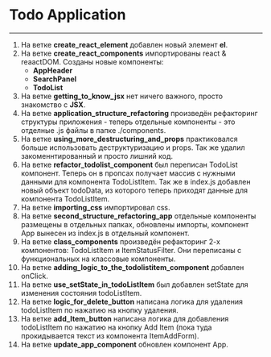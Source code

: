 # Todo Application
-----
1. На ветке **create_react_element** добавлен новый элемент **el**.
2. На ветке **create_react_components** импортированы react & reaactDOM. Cозданы новые компоненты:
    + **AppHeader**
    + **SearchPanel**
    + **TodoList**
3. На ветке **getting_to_know_jsx** нет ничего важного, просто знакомство с **JSX**.
4. На ветке **application_structure_refactoring** произведён рефакторинг структуры приложения - теперь отдельные компоненты - это отделные .js файлы в папке ./components.
5. На ветке **using_more_destructuring_and_props** практиковался больше использовать деструктуризацию и props. Так же удалил закоменнтированный и просто лишний код.
6. На ветке **refactor_todolist_component** был переписан TodoList компонент. Теперь он в пропсах получает массив с нужными данными для компонента TodoListItem. Так же в index.js добавлен новый объект todoData, из которого теперь приходят данные для компонента TodoListItem.
7. На ветке **importing_css** импортировал css.
8. На ветке **second_structure_refactoring_app** отдельные компоненты размещены в отдельных папках, обновлены импорты, компонент App вынесен из index.js в отдельный компонент.
9. На ветке **class_components** произведён рефакторинг 2-х компонентов: TodoListItem и ItemStatusFilter. Они переписаны с функциональных на классовые компоненты.
10. На ветке **adding_logic_to_the_todolistitem_component** добавлен onClick.
11. На ветке **use_setState_in_todoListItem** был добавлен setState для изменения состояния todoListItem.
12. На ветке **logic_for_delete_button** написана логика для удаления todoListItem по нажатию на кнопку удаления.
13. На ветке **add_Item_button** написана логика для добавления todoListItem по нажатию на кнопку Add Item (пока туда прокидывается текст из компонента ItemAddForm).
14. На ветке **update_app_component** обновлен компонент App.